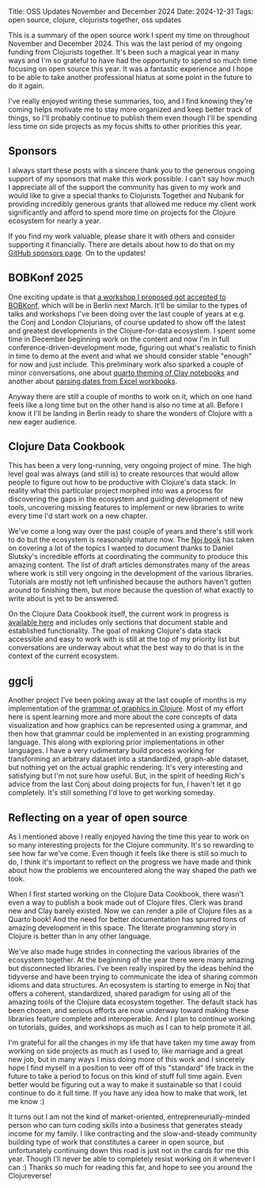 Title: OSS Updates November and December 2024
Date: 2024-12-31
Tags: open source, clojure, clojurists together, oss updates

This is a summary of the open source work I spent my time on throughout November and December 2024. This was the last period of my ongoing funding from Clojurists together. It's been such a magical year in many ways and I'm so grateful to have had the opportunity to spend so much time focusing on open source this year. It was a fantastic experience and I hope to be able to take another professional hiatus at some point in the future to do it again.

I've really enjoyed writing these summaries, too, and I find knowing they're coming helps motivate me to stay more organized and keep better track of things, so I'll probably continue to publish them even though I'll be spending less time on side projects as my focus shifts to other priorities this year.

## Sponsors

I always start these posts with a sincere thank you to the generous ongoing support of my sponsors that make this work possible. I can't say how much I appreciate all of the support the community has given to my work and would like to give a special thanks to Clojurists Together and Nubank for providing incredibly generous grants that allowed me reduce my client work significantly and afford to spend more time on projects for the Clojure ecosystem for nearly a year.

If you find my work valuable, please share it with others and consider supporting it financially. There are details about how to do that on my [GitHub sponsors page](https://github.com/sponsors/kirahowe). On to the updates!

## BOBKonf 2025

One exciting update is that [a workshop I proposed got accepted to BOBKonf](https://bobkonf.de/2025/howe.html), which will be in Berlin next March. It'll be similar to the types of talks and workshops I've been doing over the last couple of years at e.g. the Conj and London Clojurians, of course updated to show off the latest and greatest developments in the Clojure-for-data ecosystem. I spent some time in December beginning work on the content and now I'm in full conference-driven-development mode, figuring out what's realistic to finish in time to demo at the event and what we should consider stable "enough" for now and just include. This preliminary work also sparked a couple of minor conversations, one about [quarto theming of Clay notebooks](https://github.com/scicloj/clay/issues/192) and another about [parsing dates from Excel workbooks](https://clojurians.zulipchat.com/#narrow/channel/236259-tech.2Eml.2Edataset.2Edev/topic/excel.20dates/near/486781881).

Anyway there are still a couple of months to work on it, which on one hand feels like a long time but on the other hand is also no time at all. Before I know it I'll be landing in Berlin ready to share the wonders of Clojure with a new eager audience.

## Clojure Data Cookbook

This has been a very long-running, very ongoing project of mine. The high level goal was always (and still is) to create resources that would allow people to figure out how to be productive with Clojure's data stack. In reality what this particular project morphed into was a process for discovering the gaps in the ecosystem and guiding development of new tools, uncovering missing features to implement or new libraries to write every time I'd start work on a new chapter.

We've come a long way over the past couple of years and there's still work to do but the ecosystem is reasonably mature now. The [Noj book](https://scicloj.github.io/noj/) has taken on covering a lot of the topics I wanted to document thanks to Daniel Slutsky's incredible efforts at coordinating the community to produce this amazing content. The list of draft articles demonstrates many of the areas where work is still very ongoing in the development of the various libraries. Tutorials are mostly not left unfinished because the authors haven't gotten around to finishing them, but more because the question of what exactly to write about is yet to be answered.

On the Clojure Data Cookbook itself, the current work in progress is [available here](https://scicloj.github.io/clojure-data-cookbook/) and includes only sections that document stable and established functionality. The goal of making Clojure's data stack accessible and easy to work with is still at the top of my priority list but conversations are underway about what the best way to do that is in the context of the current ecosystem.

## ggclj

Another project I've been poking away at the last couple of months is my implementation of the [grammar of graphics in Clojure](https://github.com/kirahowe/ggclj). Most of my effort here is spent learning more and more about the core concepts of data visualization and how graphics can be represented using a grammar, and then how that grammar could be implemented in an existing programming language. This along with exploring prior implementations in other languages. I have a very rudimentary build process working for transforming an arbitrary dataset into a standardized, graph-able dataset, but nothing yet on the actual graphic rendering. It's very interesting and satisfying but I'm not sure how useful. But, in the spirit of heeding Rich's advice from the last Conj about doing projects for fun, I haven't let it go completely. It's still something I'd love to get working someday.

## Reflecting on a year of open source

As I mentioned above I really enjoyed having the time this year to work on so many interesting projects for the Clojure community. It's so rewarding to see how far we've come. Even though it feels like there is still so much to do, I think it's important to reflect on the progress we have made and think about how the problems we encountered along the way shaped the path we took.

When I first started working on the Clojure Data Cookbook, there wasn't even a way to publish a book made out of Clojure files. Clerk was brand new and Clay barely existed. Now we can render a pile of Clojure files as a Quarto book! And the need for better documentation has spurred tons of amazing development in this space. The literate programming story in Clojure is better than in any other language.

We've also made huge strides in connecting the various libraries of the ecosystem together. At the beginning of the year there were many amazing but disconnected libraries. I've been really inspired by the ideas behind the tidyverse and have been trying to communicate the idea of sharing common idioms and data structures. An ecosystem is starting to emerge in Noj that offers a coherent, standardized, shared paradigm for using all of the amazing tools of the Clojure data ecosystem together. The default stack has been chosen, and serious efforts are now underway toward making these libraries feature complete and interoperable. And I plan to continue working on tutorials, guides, and workshops as much as I can to help promote it all. 

I'm grateful for all the changes in my life that have taken my time away from working on side projects as much as I used to, like marriage and a great new job, but in many ways I miss doing more of this work and I sincerely hope I find myself in a position to veer off of this "standard" life track in the future to take a period to focus on this kind of stuff full time again. Even better would be figuring out a way to make it sustainable so that I could continue to do it full time. If you have any idea  how to make that work, let me know :)

It turns out I am not the kind of market-oriented, entrepreneurially-minded person who can turn coding skills into a business that generates steady income for my family. I like contracting and the slow-and-steady community building type of work that constitutes a career in open source, but unfortunately continuing down this road is just not in the cards for me this year. Though I'll never be able to completely resist working on it whenever I can :) Thanks so much for reading this far, and hope to see you around the Clojureverse!